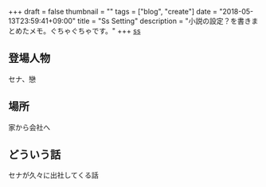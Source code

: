+++
draft = false
thumbnail = ""
tags = ["blog", "create"]
date = "2018-05-13T23:59:41+09:00"
title = "Ss Setting"
description = "小説の設定？を書きまとめたメモ。ぐちゃぐちゃです。"
+++
[ss](/ss.odt)
## 登場人物
セナ、戀

##  場所
家から会社へ

##  どういう話
セナが久々に出社してくる話

